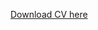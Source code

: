 <!-- ---
layout: archive
title: "CV"
permalink: /cv/
author_profile: true
redirect_from:
  - /resume
--- -->

[Download CV here](http://vaibhavsingh96.github.io/files/Vaibhav_CV.pdf)
